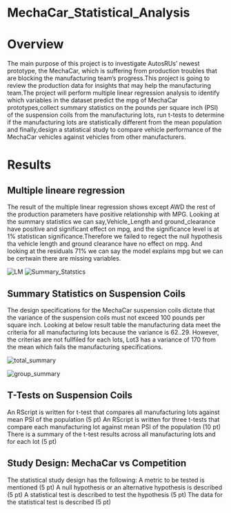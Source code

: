 
# MechaCar_Statistical_Analysis
# Overview
The main purpose of this project is to investigate AutosRUs’ newest prototype, the MechaCar, which is suffering from production troubles that are blocking the manufacturing team’s progress.This project is going to review the production data for insights that may help the manufacturing team.The project will perform multiple linear regression analysis to identify which variables in the dataset predict the mpg of MechaCar prototypes,collect summary statistics on the pounds per square inch (PSI) of the suspension coils from the manufacturing lots, run t-tests to determine if the manufacturing lots are statistically different from the mean population and finally,design a statistical study to compare vehicle performance of the MechaCar vehicles against vehicles from other manufacturers. 


# Results
 ## Multiple lineare regression
The result of the multiple linear regression shows except AWD the rest of the production parameters have positive relationship with MPG. Looking at the summary statistics we can say,Vehicle_Length and ground_clearance have positive and significant effect on mpg, and the significance level is at 1% statistican significance.Therefore we  failed to regect the null hypothesis tha vehicle length and ground clearance have no effect on mpg. And looking at the residuals 71% we can say the model explains mpg but we can be certwain there are missing variables.

![LM](https://user-images.githubusercontent.com/78656720/120928671-953a3e80-c6b3-11eb-809a-f052bd66d8c3.PNG)
![Summary_Statstics](https://user-images.githubusercontent.com/78656720/121033671-62a74900-c77a-11eb-8fda-360ca7457822.PNG)

## Summary Statistics on Suspension Coils
The design specifications for the MechaCar suspension coils dictate that the variance of the suspension coils must not exceed 100 pounds per square inch. Looking at below result table the manufacturing data meet the criteria for all manufacturing lots because the variance is 62..29. However, the criterias are not fullfiled for each lots, Lot3 has a variance of 170 from the mean which fails the manufacturing specifications.

![total_summary](https://user-images.githubusercontent.com/78656720/120931204-9a50bb00-c6be-11eb-8283-3a4baece78e6.PNG)

![group_summary](https://user-images.githubusercontent.com/78656720/120931215-9fae0580-c6be-11eb-9dc0-6621bd347403.PNG)

## T-Tests on Suspension Coils

An RScript is written for t-test that compares all manufacturing lots against mean PSI of the population (5 pt)
An RScript is written for three t-tests that compare each manufacturing lot against mean PSI of the population (10 pt)
There is a summary of the t-test results across all manufacturing lots and for each lot (5 pt)

## Study Design: MechaCar vs Competition
The statistical study design has the following:
A metric to be tested is mentioned (5 pt)
A null hypothesis or an alternative hypothesis is described (5 pt)
A statistical test is described to test the hypothesis (5 pt)
The data for the statistical test is described (5 pt)
